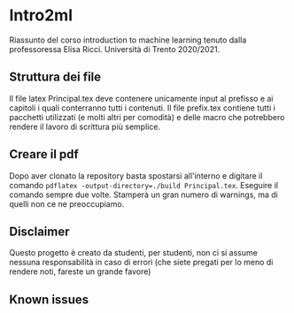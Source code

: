 # Intro2ml
Riassunto del corso introduction to machine learning tenuto dalla professoressa Elisa Ricci. Università di Trento 2020/2021.

## Struttura dei file
Il file latex Principal.tex deve contenere unicamente input al prefisso e ai capitoli i quali conterranno tutti i contenuti. Il
file prefix.tex contiene tutti i pacchetti utilizzati (e molti altri per comodità) e delle macro che potrebbero rendere il lavoro
di scrittura più semplice.

## Creare il pdf
Dopo aver clonato la repository basta spostarsi all'interno e digitare il comando `pdflatex -output-directory=./build Principal.tex`. Eseguire il comando
sempre due volte. Stamperà un gran numero di warnings, ma di quelli non ce ne preoccupiamo.

## Disclaimer
Questo progetto è creato da studenti, per studenti, non ci si assume nessuna responsabilità in caso di errori (che siete
pregati per lo meno di rendere noti, fareste un grande favore)

## Known issues
